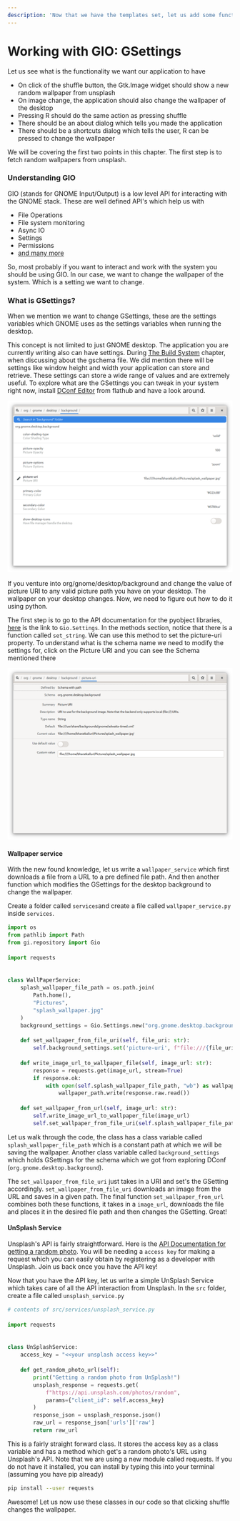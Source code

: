 ```yaml
---
description: 'Now that we have the templates set, let us add some functionality'
---
```


# Working with GIO: GSettings

Let us see what is the functionality we want our application to have

* On click of the shuffle button, the Gtk.Image widget should show a new random wallpaper from unsplash
* On image change, the application should also change the wallpaper of the desktop
* Pressing R should do the same action as pressing shuffle
* There should be an about dialog which tells you made the application
* There should be a shortcuts dialog which tells the user, R can be pressed to change the wallpaper

We will be covering the first two points in this chapter. The first step is to fetch random wallpapers from unsplash.

### Understanding GIO

GIO \(stands for GNOME Input/Output\) is a low level API for interacting with the GNOME stack. These are well defined API's which help us with

* File Operations
* File system monitoring
* Async IO
* Settings
* Permissions
* [and many more](https://developer.gnome.org/gio/2.26/)

So, most probably if you want to interact and work with the system you should be using GIO. In our case, we want to change the wallpaper of the system. Which is a setting we want to change. 

### What is GSettings?

When we mention we want to change GSettings, these are the settings variables which GNOME uses as the settings variables when running the desktop. 

This concept is not limited to just GNOME desktop. The application you are currently writing also can have settings. During [The Build System](the-build-system.md#gschema-file-line-32-34) chapter, when discussing about the gschema file. We did mention there will be settings like window height and width your application can store and retrieve. These settings can store a wide range of values and are extremely useful. To explore what are the GSettings you can tweak in your system right now, install [DConf Editor](https://flathub.org/apps/details/ca.desrt.dconf-editor) from flathub and have a look around.

![Desktop background settings in dconf application](../.gitbook/assets/image%20%2822%29.png)

If you venture into org/gnome/desktop/background and change the value of picture URI to any valid picture path you have on your desktop. The wallpaper on your desktop changes. Now, we need to figure out how to do it using python. 

The first step is to go to the API documentation for the pyobject libraries, [here](https://lazka.github.io/pgi-docs/index.html#Gio-2.0/classes/Settings.html#Gio.Settings) is the link to `Gio.Settings`. In the methods section, notice that there is a function called `set_string`. We can use this method to set the picture-uri property. To understand what is the schema name we need to modify the settings for,  click on the Picture URI and you can see the Schema mentioned there

![Explanation for Picture URI](../.gitbook/assets/image%20%2821%29.png)

#### Wallpaper service

With the new found knowledge, let us write a `wallpaper_service` which first downloads a file from a URL to a pre defined file path. And then another function which modifies the GSettings for the desktop background to change the wallpaper. 

Create a folder called `services`and create a file called `wallpaper_service.py` inside `services`.

```python
import os
from pathlib import Path
from gi.repository import Gio

import requests


class WallPaperService:
    splash_wallpaper_file_path = os.path.join(
        Path.home(),
        "Pictures",
        "splash_wallpaper.jpg"
    )
    background_settings = Gio.Settings.new("org.gnome.desktop.background")

    def set_wallpaper_from_file_uri(self, file_uri: str):
        self.background_settings.set('picture-uri', f"file:///{file_uri}")

    def write_image_url_to_wallpaper_file(self, image_url: str):
        response = requests.get(image_url, stream=True)
        if response.ok:
            with open(self.splash_wallpaper_file_path, "wb") as wallpaper_path:
                wallpaper_path.write(response.raw.read())

    def set_wallpaper_from_url(self, image_url: str):
        self.write_image_url_to_wallpaper_file(image_url)
        self.set_wallpaper_from_file_uri(self.splash_wallpaper_file_path)

```

Let us walk through the code, the class has a class variable called `splash_wallpaper_file_path` which is a constant path at which we will be saving the wallpaper. Another class variable called `background_settings` which holds GSettings for the schema which we got from exploring DConf \(`org.gnome.desktop.background`\).

The `set_wallpaper_from_file_uri` just takes in a URI and set's the GSetting accordingly. `set_wallpaper_from_file_uri` downloads an image from the URL and saves in a given path. The final function `set_wallpaper_from_url` combines both these functions, it takes in a `image_url`, downloads the file and places it in the desired file path and then changes the GSetting. Great!

#### UnSplash Service

Unsplash's API is fairly straightforward. Here is the [API Documentation for getting a random photo](https://unsplash.com/documentation#get-a-random-photo). You will be needing a `access key` for making a request which you can easily obtain by registering as a developer with Unsplash. Join us back once you have the API key!

Now that you have the API key, let us write a simple UnSplash Service which takes care of all the API interaction from Unsplash. In the `src` folder, create a file called `unsplash_service.py`

```python
# contents of src/services/unsplash_service.py

import requests


class UnSplashService:
    access_key = "<<your unsplash access key>>"

    def get_random_photo_url(self):
        print("Getting a random photo from UnSplash!")
        unsplash_response = requests.get(
            f"https://api.unsplash.com/photos/random",
            params={"client_id": self.access_key}
        )
        response_json = unsplash_response.json()
        raw_url = response_json['urls']['raw']
        return raw_url

```

This is a fairly straight forward class. It stores the access key as a class variable and has a method which get's a random photo's URL using Unsplash's API. Note that we are using a new module called requests. If you do not have it installed, you can install by typing this into your terminal \(assuming you have pip already\)

```bash
pip install --user requests
```

Awesome! Let us now use these classes in our code so that clicking shuffle changes the wallpaper.




